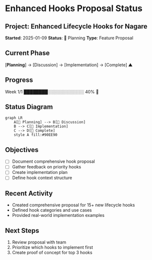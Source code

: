 # Enhanced Hooks Proposal Status

## Project: Enhanced Lifecycle Hooks for Nagare

**Started**: 2025-01-09 **Status**: 🌱 Planning **Type**: Feature Proposal

## Current Phase

[**Planning**] → [Discussion] → [Implementation] → [Complete] ▲

## Progress

Week 1/1 ████████░░░░░░░░░░░░ 40% 🌱

## Status Diagram

```mermaid
graph LR
    A[🌱 Planning] --> B[🌿 Discussion]
    B --> C[🌳 Implementation]
    C --> D[🍃 Complete]
    style A fill:#90EE90
```

## Objectives

- [ ] Document comprehensive hook proposal
- [ ] Gather feedback on priority hooks
- [ ] Create implementation plan
- [ ] Define hook context structure

## Recent Activity

- Created comprehensive proposal for 15+ new lifecycle hooks
- Defined hook categories and use cases
- Provided real-world implementation examples

## Next Steps

1. Review proposal with team
2. Prioritize which hooks to implement first
3. Create proof of concept for top 3 hooks
